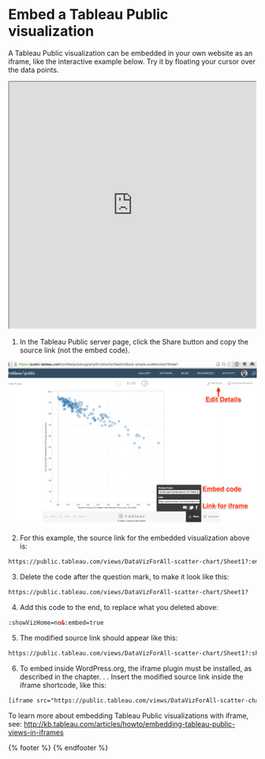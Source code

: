 # Embed a Tableau Public visualization

A Tableau Public visualization can be embedded in your own website as an iframe, like the interactive example below. Try it by floating your cursor over the data points.

<iframe src="https://public.tableau.com/views/DataVizForAll-scatter-chart/Sheet1?:showVizHome=no&:embed=true" width="500" height="500"></iframe>

1) In the Tableau Public server page, click the Share button and copy the source link (not the embed code).

![](TableauPublic-edit-embed.png)

2) For this example, the source link for the embedded visualization above is:

```html
https://public.tableau.com/views/DataVizForAll-scatter-chart/Sheet1?:embed=y&:display_count=yes&:showTabs=y
```

3) Delete the code after the question mark, to make it look like this:

```html
https://public.tableau.com/views/DataVizForAll-scatter-chart/Sheet1?
```

4) Add this code to the end, to replace what you deleted above:

```html
:showVizHome=no&:embed=true
```

5) The modified source link should appear like this:

```html
https://public.tableau.com/views/DataVizForAll-scatter-chart/Sheet1?:showVizHome=no&:embed=true
```

6) To embed inside WordPress.org, the iframe plugin must be installed, as described in the chapter. . .  Insert the modified source link inside the iframe shortcode, like this:
```html
[iframe src="https://public.tableau.com/views/DataVizForAll-scatter-chart/Sheet1?:showVizHome=no&:embed=true"]
```

To learn more about embedding Tableau Public visualizations with iframe, see: http://kb.tableau.com/articles/howto/embedding-tableau-public-views-in-iframes

{% footer %}
{% endfooter %}
